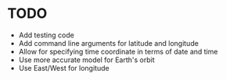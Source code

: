 # TODO

- Add testing code
- Add command line arguments for latitude and longitude
- Allow for specifying time coordinate in terms of date and time
- Use more accurate model for Earth's orbit
- Use East/West for longitude
